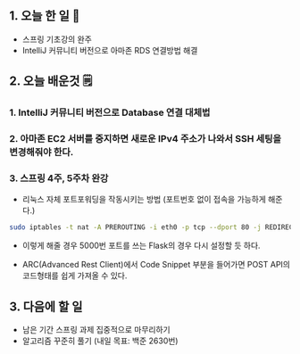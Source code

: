 <!-- 20210628 월 day 22 -->
<!--  
day 22
IntelliJ community 버전으로 아마존 RDS 연결
포트포워딩

-->


## 1. 오늘 한 일 📅

*   스프링 기초강의 완주
*   IntelliJ 커뮤니티 버전으로 아마존 RDS 연결방법 해결

## 2. 오늘 배운것 🗒️

### 1. IntelliJ 커뮤니티 버전으로 Database 연결 대체법

### 2. 아마존 EC2 서버를 중지하면 새로운 IPv4 주소가 나와서 SSH 세팅을 변경해줘야 한다.

### 3. 스프링 4주, 5주차 완강

-   리눅스 자체 포트포워딩을 작동시키는 방법 (포트번호 없이 접속을 가능하게 해준다.)

```bash
sudo iptables -t nat -A PREROUTING -i eth0 -p tcp --dport 80 -j REDIRECT --to-port 8080
```

-   이렇게 해줄 경우 5000번 포트를 쓰는 Flask의 경우 다시 설정할 듯 하다.

-   ARC(Advanced Rest Client)에서 Code Snippet 부분을 들어가면 POST API의 코드형태를 쉽게 가져올 수 있다.



## 3. 다음에 할 일

*   남은 기간 스프링 과제 집중적으로 마무리하기
*   알고리즘 꾸준히 풀기 (내일 목표: 백준 2630번)
